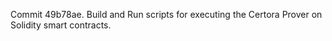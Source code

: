 Commit 49b78ae.                    Build and Run scripts for executing the Certora Prover on Solidity smart contracts.